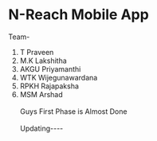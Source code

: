 # N-Reach Mobile App
Team- <br>
1. T Praveen
2. M.K Lakshitha
3. AKGU Priyamanthi
4. WTK Wijegunawardana 
5. RPKH Rajapaksha
6. MSM Arshad<br>
<br>Guys First Phase is Almost Done</br>
<br> Updating---- <br>
